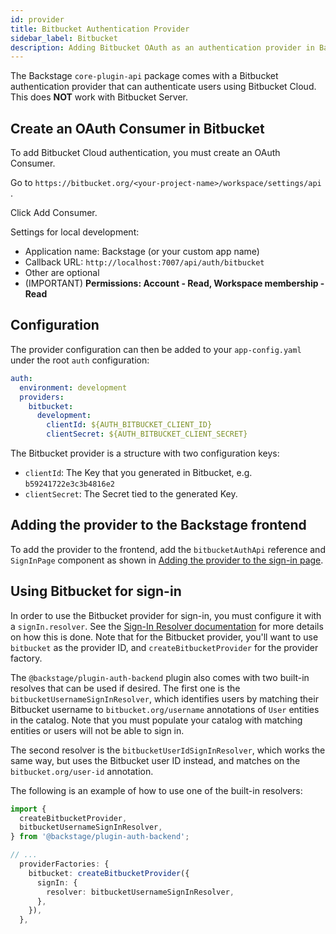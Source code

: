 ```yaml
---
id: provider
title: Bitbucket Authentication Provider
sidebar_label: Bitbucket
description: Adding Bitbucket OAuth as an authentication provider in Backstage
---
```


The Backstage `core-plugin-api` package comes with a Bitbucket authentication
provider that can authenticate users using Bitbucket Cloud. This does **NOT**
work with Bitbucket Server.

## Create an OAuth Consumer in Bitbucket

To add Bitbucket Cloud authentication, you must create an OAuth Consumer.

Go to `https://bitbucket.org/<your-project-name>/workspace/settings/api` .

Click Add Consumer.

Settings for local development:

- Application name: Backstage (or your custom app name)
- Callback URL: `http://localhost:7007/api/auth/bitbucket`
- Other are optional
- (IMPORTANT) **Permissions: Account - Read, Workspace membership - Read**

## Configuration

The provider configuration can then be added to your `app-config.yaml` under the
root `auth` configuration:

```yaml
auth:
  environment: development
  providers:
    bitbucket:
      development:
        clientId: ${AUTH_BITBUCKET_CLIENT_ID}
        clientSecret: ${AUTH_BITBUCKET_CLIENT_SECRET}
```

The Bitbucket provider is a structure with two configuration keys:

- `clientId`: The Key that you generated in Bitbucket, e.g.
  `b59241722e3c3b4816e2`
- `clientSecret`: The Secret tied to the generated Key.

## Adding the provider to the Backstage frontend

To add the provider to the frontend, add the `bitbucketAuthApi` reference and
`SignInPage` component as shown in
[Adding the provider to the sign-in page](../index.md#adding-the-provider-to-the-sign-in-page).

## Using Bitbucket for sign-in

In order to use the Bitbucket provider for sign-in, you must configure it with a
`signIn.resolver`. See the
[Sign-In Resolver documentation](../identity-resolver.md) for more details on
how this is done. Note that for the Bitbucket provider, you'll want to use
`bitbucket` as the provider ID, and `createBitbucketProvider` for the provider
factory.

The `@backstage/plugin-auth-backend` plugin also comes with two built-in
resolves that can be used if desired. The first one is the
`bitbucketUsernameSignInResolver`, which identifies users by matching their
Bitbucket username to `bitbucket.org/username` annotations of `User` entities in
the catalog. Note that you must populate your catalog with matching entities or
users will not be able to sign in.

The second resolver is the `bitbucketUserIdSignInResolver`, which works the
same way, but uses the Bitbucket user ID instead, and matches on the
`bitbucket.org/user-id` annotation.

The following is an example of how to use one of the built-in resolvers:

```ts
import {
  createBitbucketProvider,
  bitbucketUsernameSignInResolver,
} from '@backstage/plugin-auth-backend';

// ...
  providerFactories: {
    bitbucket: createBitbucketProvider({
      signIn: {
        resolver: bitbucketUsernameSignInResolver,
      },
    }),
  },
```
